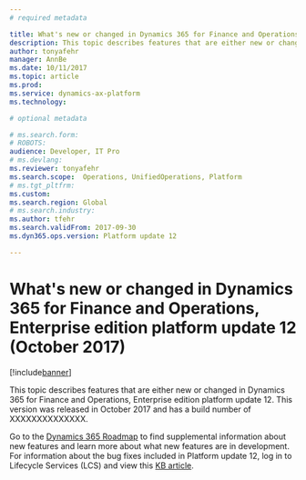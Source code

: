 ```yaml
---
# required metadata

title: What's new or changed in Dynamics 365 for Finance and Operations, Enterprise edition platform update 12 (October 2017)
description: This topic describes features that are either new or changed in Dynamics 365 for Finance and Operations, Enterprise edition platform update 12. This version was released in October 2017.
author: tonyafehr
manager: AnnBe
ms.date: 10/11/2017
ms.topic: article
ms.prod: 
ms.service: dynamics-ax-platform
ms.technology: 

# optional metadata

# ms.search.form: 
# ROBOTS: 
audience: Developer, IT Pro
# ms.devlang: 
ms.reviewer: tonyafehr
ms.search.scope:  Operations, UnifiedOperations, Platform
# ms.tgt_pltfrm: 
ms.custom: 
ms.search.region: Global
# ms.search.industry: 
ms.author: tfehr
ms.search.validFrom: 2017-09-30 
ms.dyn365.ops.version: Platform update 12 

---
```


# What's new or changed in Dynamics 365 for Finance and Operations, Enterprise edition platform update 12 (October 2017)

[!include[banner](../includes/banner.md)]

This topic describes features that are either new or changed in Dynamics 365 for Finance and Operations, Enterprise edition platform update 12. This version was released in October 2017 and has a build number of XXXXXXXXXXXXXX.

Go to the [Dynamics 365 Roadmap](https://roadmap.dynamics.com/) to find supplemental information about new features and learn more about what new features are in development. For information about the bug fixes included in Platform update 12, log in to Lifecycle Services (LCS) and view this [KB article](https://go.microsoft.com/fwlink/?linkid=856083).
